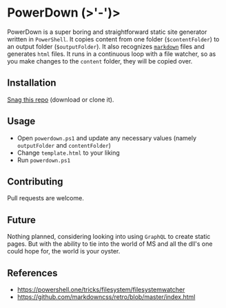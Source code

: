 # PowerDown (>'-')>

PowerDown is a super boring and straightforward static site generator written in `PowerShell`.
It copies content from one folder (`$contentFolder`) to an output folder (`$outputFolder`).
It also recognizes [`markdown`](https://docs.microsoft.com/en-us/powershell/module/microsoft.powershell.utility/convertfrom-markdown?view=powershell-7.2) files and generates `html` files.
It runs in a continuous loop with a file watcher, so as you make changes to the `content` folder, they will be copied over.

## Installation

[Snag this repo](https://github.com/vandsh/powerdown) (download or clone it).

## Usage

- Open `powerdown.ps1` and update any necessary values (namely `outputFolder` and `contentFolder`)
- Change `template.html` to your liking
- Run `powerdown.ps1`

## Contributing
Pull requests are welcome.

## Future
Nothing planned, considering looking into using `GraphQL` to create static pages.
But with the ability to tie into the world of MS and all the dll's one could hope for, the world is your oyster.

## References
- https://powershell.one/tricks/filesystem/filesystemwatcher
- https://github.com/markdowncss/retro/blob/master/index.html